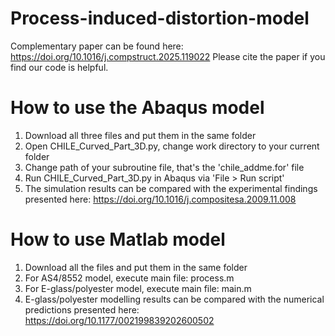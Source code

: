 # Process-induced-distortion-model
Complementary paper can be found here: https://doi.org/10.1016/j.compstruct.2025.119022
Please cite the paper if you find our code is helpful.

# How to use the Abaqus model
1. Download all three files and put them in the same folder
2. Open CHILE_Curved_Part_3D.py, change work directory to your current folder
3. Change path of your subroutine file, that's the 'chile_addme.for' file
4. Run CHILE_Curved_Part_3D.py in Abaqus via 'File > Run script'
5. The simulation results can be compared with the experimental findings presented here: https://doi.org/10.1016/j.compositesa.2009.11.008 

# How to use Matlab model
1. Download all the files and put them in the same folder
2. For AS4/8552 model, execute main file: process.m
3. For E-glass/polyester model, execute main file: main.m
4. E-glass/polyester modelling results can be compared with the numerical predictions presented here: https://doi.org/10.1177/002199839202600502
